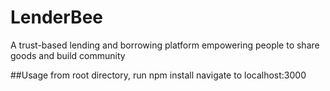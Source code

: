 # LenderBee
A trust-based lending and borrowing platform empowering people to share goods and build community

##Usage
from root directory, run npm install
navigate to localhost:3000
